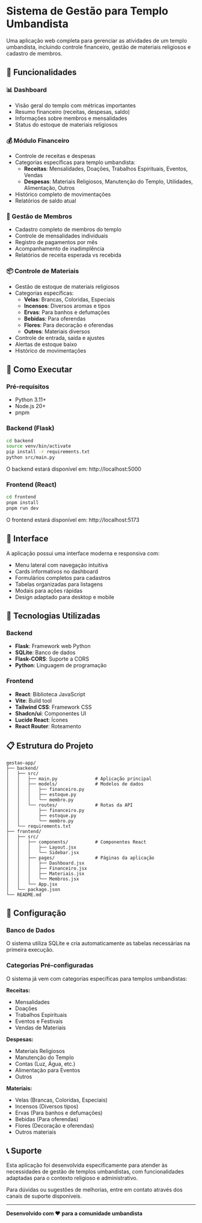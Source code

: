 # Sistema de Gestão para Templo Umbandista

Uma aplicação web completa para gerenciar as atividades de um templo umbandista, incluindo controle financeiro, gestão de materiais religiosos e cadastro de membros.

## 🌟 Funcionalidades

### 📊 Dashboard
- Visão geral do templo com métricas importantes
- Resumo financeiro (receitas, despesas, saldo)
- Informações sobre membros e mensalidades
- Status do estoque de materiais religiosos

### 💰 Módulo Financeiro
- Controle de receitas e despesas
- Categorias específicas para templo umbandista:
  - **Receitas**: Mensalidades, Doações, Trabalhos Espirituais, Eventos, Vendas
  - **Despesas**: Materiais Religiosos, Manutenção do Templo, Utilidades, Alimentação, Outros
- Histórico completo de movimentações
- Relatórios de saldo atual

### 👥 Gestão de Membros
- Cadastro completo de membros do templo
- Controle de mensalidades individuais
- Registro de pagamentos por mês
- Acompanhamento de inadimplência
- Relatórios de receita esperada vs recebida

### 📦 Controle de Materiais
- Gestão de estoque de materiais religiosos
- Categorias específicas:
  - **Velas**: Brancas, Coloridas, Especiais
  - **Incensos**: Diversos aromas e tipos
  - **Ervas**: Para banhos e defumações
  - **Bebidas**: Para oferendas
  - **Flores**: Para decoração e oferendas
  - **Outros**: Materiais diversos
- Controle de entrada, saída e ajustes
- Alertas de estoque baixo
- Histórico de movimentações

## 🚀 Como Executar

### Pré-requisitos
- Python 3.11+
- Node.js 20+
- pnpm

### Backend (Flask)
```bash
cd backend
source venv/bin/activate
pip install -r requirements.txt
python src/main.py
```
O backend estará disponível em: http://localhost:5000

### Frontend (React)
```bash
cd frontend
pnpm install
pnpm run dev
```
O frontend estará disponível em: http://localhost:5173

## 📱 Interface

A aplicação possui uma interface moderna e responsiva com:
- Menu lateral com navegação intuitiva
- Cards informativos no dashboard
- Formulários completos para cadastros
- Tabelas organizadas para listagens
- Modais para ações rápidas
- Design adaptado para desktop e mobile

## 🎨 Tecnologias Utilizadas

### Backend
- **Flask**: Framework web Python
- **SQLite**: Banco de dados
- **Flask-CORS**: Suporte a CORS
- **Python**: Linguagem de programação

### Frontend
- **React**: Biblioteca JavaScript
- **Vite**: Build tool
- **Tailwind CSS**: Framework CSS
- **Shadcn/ui**: Componentes UI
- **Lucide React**: Ícones
- **React Router**: Roteamento

## 📋 Estrutura do Projeto

```
gestao-app/
├── backend/
│   ├── src/
│   │   ├── main.py              # Aplicação principal
│   │   ├── models/              # Modelos de dados
│   │   │   ├── financeiro.py
│   │   │   ├── estoque.py
│   │   │   └── membro.py
│   │   └── routes/              # Rotas da API
│   │       ├── financeiro.py
│   │       ├── estoque.py
│   │       └── membro.py
│   └── requirements.txt
├── frontend/
│   ├── src/
│   │   ├── components/          # Componentes React
│   │   │   ├── Layout.jsx
│   │   │   └── Sidebar.jsx
│   │   ├── pages/               # Páginas da aplicação
│   │   │   ├── Dashboard.jsx
│   │   │   ├── Financeiro.jsx
│   │   │   ├── Materiais.jsx
│   │   │   └── Membros.jsx
│   │   └── App.jsx
│   └── package.json
└── README.md
```

## 🔧 Configuração

### Banco de Dados
O sistema utiliza SQLite e cria automaticamente as tabelas necessárias na primeira execução.

### Categorias Pré-configuradas
O sistema já vem com categorias específicas para templos umbandistas:

**Receitas:**
- Mensalidades
- Doações
- Trabalhos Espirituais
- Eventos e Festivais
- Vendas de Materiais

**Despesas:**
- Materiais Religiosos
- Manutenção do Templo
- Contas (Luz, Água, etc.)
- Alimentação para Eventos
- Outros

**Materiais:**
- Velas (Brancas, Coloridas, Especiais)
- Incensos (Diversos tipos)
- Ervas (Para banhos e defumações)
- Bebidas (Para oferendas)
- Flores (Decoração e oferendas)
- Outros materiais

## 📞 Suporte

Esta aplicação foi desenvolvida especificamente para atender às necessidades de gestão de templos umbandistas, com funcionalidades adaptadas para o contexto religioso e administrativo.

Para dúvidas ou sugestões de melhorias, entre em contato através dos canais de suporte disponíveis.

---

**Desenvolvido com ❤️ para a comunidade umbandista**

